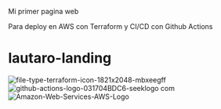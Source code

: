 Mi primer pagina web

Para deploy en AWS con Terraform y CI/CD con Github Actions
# lautaro-landing
![file-type-terraform-icon-1821x2048-mbxeegff](https://github.com/lauch4/lautaro-landing/assets/113056959/5341e442-7463-4bc8-95ea-fcf24cc2982d)
![github-actions-logo-031704BDC6-seeklogo com](https://github.com/lauch4/lautaro-landing/assets/113056959/7bd1b485-1b5f-477d-9aed-6aa41070de8f)
![Amazon-Web-Services-AWS-Logo](https://github.com/lauch4/lautaro-landing/assets/113056959/5c2664f9-884c-46c1-8e71-d1710ebc41d9)
